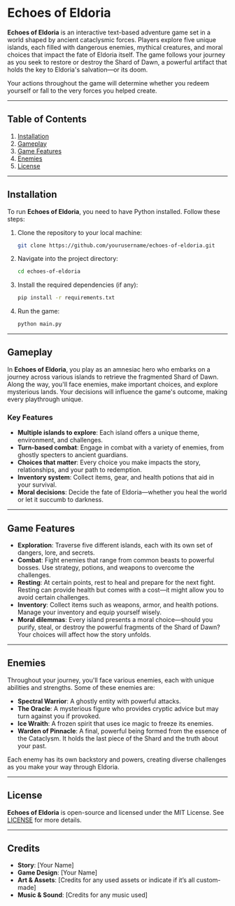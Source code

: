 # Echoes of Eldoria

**Echoes of Eldoria** is an interactive text-based adventure game set in a world shaped by ancient cataclysmic forces. Players explore five unique islands, each filled with dangerous enemies, mythical creatures, and moral choices that impact the fate of Eldoria itself. The game follows your journey as you seek to restore or destroy the Shard of Dawn, a powerful artifact that holds the key to Eldoria's salvation—or its doom.

Your actions throughout the game will determine whether you redeem yourself or fall to the very forces you helped create.

---

## Table of Contents

1. [Installation](#installation)
2. [Gameplay](#gameplay)
3. [Game Features](#game-features)
4. [Enemies](#enemies)
5. [License](#license)

---

## Installation

To run **Echoes of Eldoria**, you need to have Python installed. Follow these steps:

1. Clone the repository to your local machine:
    ```bash
    git clone https://github.com/yourusername/echoes-of-eldoria.git
    ```

2. Navigate into the project directory:
    ```bash
    cd echoes-of-eldoria
    ```

3. Install the required dependencies (if any):
    ```bash
    pip install -r requirements.txt
    ```

4. Run the game:
    ```bash
    python main.py
    ```

---

## Gameplay

In **Echoes of Eldoria**, you play as an amnesiac hero who embarks on a journey across various islands to retrieve the fragmented Shard of Dawn. Along the way, you'll face enemies, make important choices, and explore mysterious lands. Your decisions will influence the game's outcome, making every playthrough unique.

### Key Features

- **Multiple islands to explore**: Each island offers a unique theme, environment, and challenges.
- **Turn-based combat**: Engage in combat with a variety of enemies, from ghostly specters to ancient guardians.
- **Choices that matter**: Every choice you make impacts the story, relationships, and your path to redemption.
- **Inventory system**: Collect items, gear, and health potions that aid in your survival.
- **Moral decisions**: Decide the fate of Eldoria—whether you heal the world or let it succumb to darkness.

---

## Game Features

- **Exploration**: Traverse five different islands, each with its own set of dangers, lore, and secrets.
- **Combat**: Fight enemies that range from common beasts to powerful bosses. Use strategy, potions, and weapons to overcome the challenges.
- **Resting**: At certain points, rest to heal and prepare for the next fight. Resting can provide health but comes with a cost—it might allow you to avoid certain challenges.
- **Inventory**: Collect items such as weapons, armor, and health potions. Manage your inventory and equip yourself wisely.
- **Moral dilemmas**: Every island presents a moral choice—should you purify, steal, or destroy the powerful fragments of the Shard of Dawn? Your choices will affect how the story unfolds.

---

## Enemies

Throughout your journey, you'll face various enemies, each with unique abilities and strengths. Some of these enemies are:

- **Spectral Warrior**: A ghostly entity with powerful attacks.
- **The Oracle**: A mysterious figure who provides cryptic advice but may turn against you if provoked.
- **Ice Wraith**: A frozen spirit that uses ice magic to freeze its enemies.
- **Warden of Pinnacle**: A final, powerful being formed from the essence of the Cataclysm. It holds the last piece of the Shard and the truth about your past.

Each enemy has its own backstory and powers, creating diverse challenges as you make your way through Eldoria.

---

## License

**Echoes of Eldoria** is open-source and licensed under the MIT License. See [LICENSE](LICENSE) for more details.

---

## Credits

- **Story**: [Your Name]
- **Game Design**: [Your Name]
- **Art & Assets**: [Credits for any used assets or indicate if it’s all custom-made]
- **Music & Sound**: [Credits for any music used]
